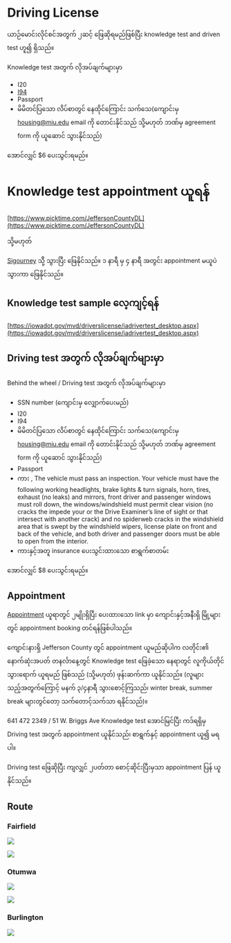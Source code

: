 # Driving License

ယာဉ်မောင်းလိုင်စင်အတွက် ၂ဆင့် ဖြေဆိုရမည်ဖြစ်ပြီး knowledge test and driven test ဟူ၍ ရှိသည်။

Knowledge test အတွက် လိုအပ်ချက်များမှာ
- I20
- [I94](https://i94.cbp.dhs.gov/I94/#/recent-search)
- Passport
- မိမိတင်ပြသော လိပ်စာတွင် နေထိုင်ကြောင်း သက်သေ(ကျောင်းမှ housing@miu.edu email ကို တောင်းနိုင်သည် သို့မဟုတ် ဘဏ်မှ agreement form ကို ယူဆောင် သွားနိုင်သည်)

အောင်လျှင် $6 ပေးသွင်းရမည်။

# Knowledge test appointment ယူရန် 

[https://www.picktime.com/JeffersonCountyDL](https://www.picktime.com/JeffersonCountyDL)

သို့မဟုတ်

[Sigourney](https://www.google.com/maps/place/Keokuk+Motor+Vehicle+Department/@41.3333362,-92.2051183,166m/data=!3m1!1e3!4m6!3m5!1s0x87e5e149c047a80d:0x8afffc90233bee42!8m2!3d41.3332432!4d-92.2045644!16s%2Fg%2F1tcwrpr5) သိို့ သွားပြီး ဖြေနိုင်သည်။ ၁ နာရီ မှ ၄ နာရီ အတွင်း appointment မယူပဲ သွားကာ ဖြေနိုင်သည်။


## Knowledge test sample လေ့ကျင့်ရန် 

[https://iowadot.gov/mvd/driverslicense/iadrivertest_desktop.aspx](https://iowadot.gov/mvd/driverslicense/iadrivertest_desktop.aspx)


## Driving test အတွက် လိုအပ်ချက်များမှာ

Behind the wheel / Driving test အတွက် လိုအပ်ချက်များမှာ

- SSN number (ကျောင်းမှ လျှောက်ပေးမည်)
- I20
- I94
- မိမိတင်ပြသော လိပ်စာတွင် နေထိုင်ကြောင်း သက်သေ(ကျောင်းမှ housing@miu.edu email ကို တောင်းနိုင်သည် သို့မဟုတ် ဘဏ်မှ agreement form ကို ယူဆောင် သွားနိုင်သည်)
- Passport
- ကား , The vehicle must pass an inspection. Your vehicle must have the following working headlights, brake lights & turn signals, horn, tires, exhaust (no leaks) and mirrors, front driver and passenger windows must roll down, the windows/windshield must permit clear vision (no cracks the impede your or the Drive Examiner’s line of sight or that intersect with another crack) and no spiderweb cracks in the windshield area that is swept by the windshield wipers, license plate on front and back of the vehicle, and both driver and passenger doors must be able to open from the interior.
- ကားနှင့်အတူ insurance ပေးသွင်းထားသော စာရွက်စာတမ်း

အောင်လျှင် $8 ပေးသွင်းရမည်။

## Appointment

[Appointment](https://smsqmatic.iowadot.gov/qmaticwebbooking/index.html) ယူရာတွင် ၂မျိုးရှိပြီး ပေးထားသော link မှာ ကျောင်းနှင့်အနီးရှိ မြို့များတွင် appointment booking တင်ရန်ဖြစ်ပါသည်။ 

ကျောင်းနားရှိ Jefferson County တွင် appointment ယူမည်ဆိုပါက လတိုင်း၏ နောက်ဆုံးအပတ် တနင်္လာနေ့တွင် Knowledge test ဖြေခဲ့သော နေရာတွင် လူကိုယ်တိုင် သွားရောက် ယူရမည် ဖြစ်သည် (သို့မဟုတ်) ဖုန်းဆက်ကာ ယူနိုင်သည်။ (လူများသည့်အတွက်ကြောင့် မနက် ၃/၄နာရီ သွားစောင့်ကြသည်၊ winter break, summer break များတွင်တော့ သက်တောင့်သက်သာ ရနိုင်သည်)။


641 472 2349 / 51 W. Briggs Ave
Knowledge test အောင်မြင်ပြီး ကဒ်ရရှိမှ Driving test အတွက် appointment ယူနိုင်သည်၊ စာရွက်နှင့် appointment ယူ၍ မရပါ။

Driving test ဖြေဆိုပြီး ကျလျှင် ၂ပတ်တာ စောင့်ဆိုင်းပြီးမှသာ appointment ပြန် ယူနိုင်သည်။


## Route

### Fairfield

![](./driving/fairfield1.jpeg)

![](./driving/fairfield2.jpeg)


### Otumwa

![](./driving/ottumwa1.jpeg)

![](./driving/ottumwa2.jpeg)


### Burlington

![](./driving/burlington.jpeg)
